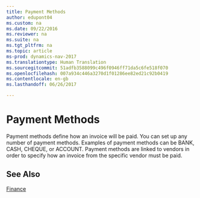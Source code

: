 ```yaml
---
title: Payment Methods
author: edupont04
ms.custom: na
ms.date: 09/22/2016
ms.reviewer: na
ms.suite: na
ms.tgt_pltfrm: na
ms.topic: article
ms-prod: dynamics-nav-2017
ms.translationtype: Human Translation
ms.sourcegitcommit: 51adfb3588099c496f0946ff71da5c6fe518f070
ms.openlocfilehash: 007a934c446a3270d1f01286ee82ed21c92b0419
ms.contentlocale: en-gb
ms.lasthandoff: 06/26/2017

---
```


# <a name="payment-methods"></a>Payment Methods
Payment methods define how an invoice will be paid. You can set up any number of payment methods. Examples of payment methods can be BANK, CASH, CHEQUE, or ACCOUNT.
Payment methods are linked to vendors in order to specify how an invoice from the specific vendor must be paid.

## <a name="see-also"></a>See Also
[Finance](finance-setup.md)  

